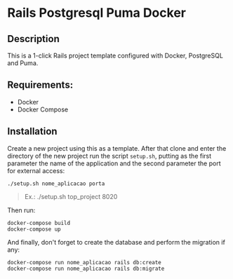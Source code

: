 # Rails Postgresql Puma Docker
## Description
This is a 1-click Rails project template configured with Docker, PostgreSQL and Puma.

## Requirements:
- Docker
- Docker Compose

## Installation
Create a new project using this as a template.
After that clone and enter the directory of the new project run the script `setup.sh`, putting as the first parameter the name of the application and the second parameter the port for external access:
```
./setup.sh nome_aplicacao porta
```
> Ex.: ./setup.sh top_project 8020

Then run:
```
docker-compose build
docker-compose up
```

And finally, don't forget to create the database and perform the migration if any:
```
docker-compose run nome_aplicacao rails db:create
docker-compose run nome_aplicacao rails db:migrate
```
